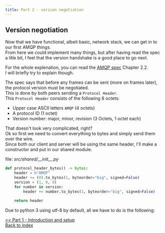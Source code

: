 ```yaml
---
title: Part 2 - version negotiation
---
```


## Version negotiation

Now that we have functional, albeit basic, network stack, we can get in to our first AMQP things.  
From here we could implement many things, but after having read the spec a litle bit, I feel that the version handshake is a good place to go next.  

For the whole explenation, you can read the [AMQP spec](http://www.amqp.org/sites/amqp.org/files/amqp.pdf) Chapter 2.2.  
I will briefly try to explain though.  

The spec says that before any frames can be sent (more on frames later), the protocol version must be negotiated.  
This is done by both peers sending a `Protocol Header`.  
This `Protocol Header` consists of the following 8 octets:

- Upper case ASCII letters `AMQP` (4 octets)
- A protocol ID (1 octet)
- Version number: major, minor, revision (3 Octets, 1 octet each)

That doesn't look very complicated, right?  
Ok so first we need to convert everything to bytes and simply send them over the wire.  
Since both our client and server will be using the same header, I'll make a constructor and put in our shared module.  

file: *src/shared/\_\_init\_\_.py*

```Python
def protocol_header_bytes() -> bytes:
    header = b"AMQP"
    header += (0).to_bytes(1, byteorder="big", signed=False)
    version = (1, 0, 0)
    for number in version:
        header += number.to_bytes(1, byteorder="big", signed=False)

    return header
```

Due to python 3 using utf-8 by default, all we have to do is the following:

[<< Part 1 - Introduction and setup](part1.md)  
[Back to index](index.md)  
